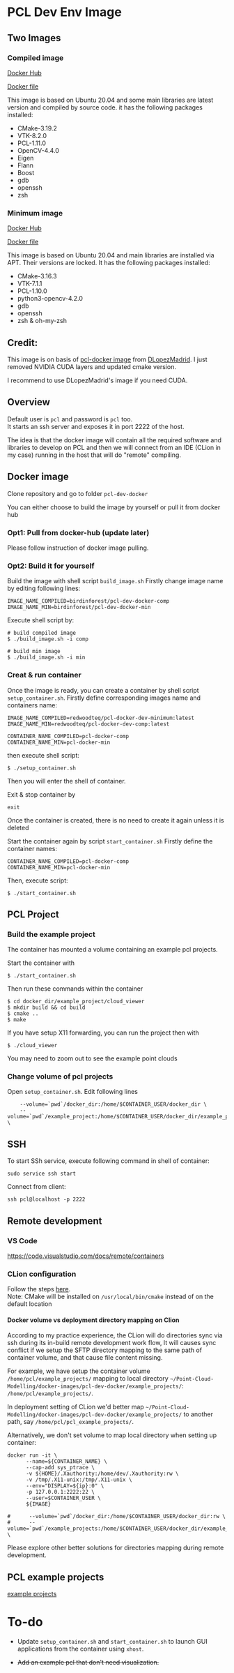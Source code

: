 # PCL Dev Env Image
## Two Images

### Compiled image 

[Docker Hub]()

[Docker file](./docker/compiled-image)

This image is based on Ubuntu 20.04 and some main libraries are latest version and compiled by
source code. it has the following packages installed:
- CMake-3.19.2
- VTK-8.2.0
- PCL-1.11.0
- OpenCV-4.4.0
- Eigen
- Flann
- Boost
- gdb
- openssh
- zsh

### Minimum image

[Docker Hub](https://hub.docker.com/repository/docker/redwoodteq/pcl-docker-dev-minimum)

[Docker file](./docker/minimum-image)

This image is based on Ubuntu 20.04 and main libraries are installed via APT. Their versions are locked.
It has the following packages installed:

+ CMake-3.16.3
+ VTK-7.1.1
+ PCL-1.10.0
+ python3-opencv-4.2.0
+ gdb
+ openssh
+ zsh & oh-my-zsh

## Credit:

This image is on basis of [pcl-docker image](https://github.com/DLopezMadrid/pcl-docker) from [DLopezMadrid](https://github.com/DLopezMadrid). I just removed NVIDIA CUDA layers and updated cmake version.

I recommend to use DLopezMadrid's image if you need CUDA.

## Overview

Default user is `pcl` and password is `pcl` too.  
It starts an ssh server and exposes it in port 2222 of the host.

The idea is that the docker image will contain all the required software and libraries to develop on PCL and then we will connect from an IDE (CLion in my case) running in the host that will do "remote" compiling. 

## Docker image
Clone repository and go to folder `pcl-dev-docker`

You can either choose to build the image by yourself or pull it from docker hub

### Opt1: Pull from docker-hub (update later)

Please follow instruction of docker image pulling. 

### Opt2: Build it for yourself 
Build the image with shell script `build_image.sh`
Firstly change image name by editing following lines:
```shell
IMAGE_NAME_COMPILED=birdinforest/pcl-dev-docker-comp
IMAGE_NAME_MIN=birdinforest/pcl-dev-docker-min
```
Execute shell script by:
```shell
# build compiled image
$ ./build_image.sh -i comp

# build min image
$ ./build_image.sh -i min
```

### Creat & run container
Once the image is ready, you can create a container by shell script `setup_container.sh`.
Firstly define corresponding images name and containers name:

```shell
IMAGE_NAME_COMPILED=redwoodteq/pcl-docker-dev-minimum:latest
IMAGE_NAME_MIN=redwoodteq/pcl-docker-dev-comp:latest

CONTAINER_NAME_COMPILED=pcl-docker-comp
CONTAINER_NAME_MIN=pcl-docker-min
```

then execute shell script:

```
$ ./setup_container.sh  
```

Then you will enter the shell of container.

Exit & stop container by
```
exit
```

Once the container is created, there is no need to create it again unless it is deleted

Start the container again by script `start_container.sh`
Firstly define the container names:

```shell
CONTAINER_NAME_COMPILED=pcl-docker-comp
CONTAINER_NAME_MIN=pcl-docker-min
```

Then, execute script:

```
$ ./start_container.sh
```

## PCL Project

### Build the example project

The container has mounted a volume containing an example pcl projects.

Start the container with
```
$ ./start_container.sh
```

Then run these commands within the container

```
$ cd docker_dir/example_project/cloud_viewer
$ mkdir build && cd build
$ cmake ..
$ make
```

If you have setup X11 forwarding, you can run the project then with

```
$ ./cloud_viewer
```

You may need to zoom out to see the example point clouds

### Change volume of pcl projects

Open `setup_container.sh`.
Edit following lines
```
    --volume=`pwd`/docker_dir:/home/$CONTAINER_USER/docker_dir \
    --volume=`pwd`/example_project:/home/$CONTAINER_USER/docker_dir/example_project \
```

## SSH
To start SSh service, execute following command in shell of container:
```shell
sudo service ssh start
```
Connect from client:
```shell
ssh pcl@localhost -p 2222
```

## Remote development

### VS Code
https://code.visualstudio.com/docs/remote/containers

### CLion configuration
Follow the steps [here](https://austinmorlan.com/posts/docker_clion_development/).  
Note: CMake will be installed on `/usr/local/bin/cmake` instead of on the default location

#### Docker volume vs deployment directory mapping on Clion

According to my practice experience, the CLion will do directories sync via ssh during its in-build remote development work flow,
It will causes sync conflict if we setup the SFTP directory mapping to the same path of container volume, and that cause file content missing.

For example, we have setup the container volume `/home/pcl/example_projects/` mapping to local directory
`~/Point-Cloud-Modelling/docker-images/pcl-dev-docker/example_projects/`:
`/home/pcl/example_projects/`.

In deployment setting of CLion we'd better map `~/Point-Cloud-Modelling/docker-images/pcl-dev-docker/example_projects/`
to another path, say `/home/pcl/pcl_example_projects/`.

Alternatively, we don't set volume to map local directory when setting up container:
```shell
docker run -it \
      --name=${CONTAINER_NAME} \
	  --cap-add sys_ptrace \
	  -v ${HOME}/.Xauthority:/home/dev/.Xauthority:rw \
      -v /tmp/.X11-unix:/tmp/.X11-unix \
	  --env="DISPLAY=${ip}:0" \
	  -p 127.0.0.1:2222:22 \
      --user=$CONTAINER_USER \
      ${IMAGE}

#      --volume=`pwd`/docker_dir:/home/$CONTAINER_USER/docker_dir:rw \
#      --volume=`pwd`/example_projects:/home/$CONTAINER_USER/docker_dir/example_projects:rw \
```

Please explore other better solutions for directories mapping during remote development.

## PCL example projects
[example projects](./example_projects)

# To-do

+ Update `setup_container.sh` and `start_container.sh` to launch GUI applications from the container using `xhost`.

+ ~~Add an example pcl that don't need visualization.~~

